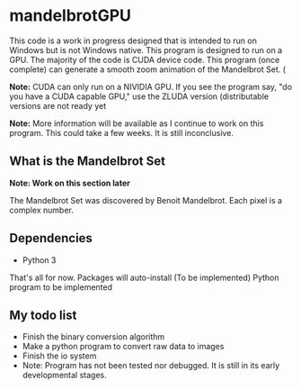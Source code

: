 # mandelbrotGPU

This code is a work in progress designed that is intended to run on Windows but is not Windows native. This program is designed to run on a GPU. The majority of the code is CUDA device code. This program (once complete) can generate a smooth zoom animation of the Mandelbrot Set. (

**Note:** CUDA can only run on a NIVIDIA GPU. If you see the program say, "do you have a CUDA capable GPU," use the ZLUDA version (distributable versions are not ready yet

**Note:** More information will be available as I continue to work on this program. This could take a few weeks. It is still inconclusive.

## What is the Mandelbrot Set

**Note: Work on this section later**

The Mandelbrot Set was discovered by Benoit Mandelbrot. Each pixel is a complex number. 

## Dependencies

* Python 3


  
That's all for now. Packages will auto-install (To be implemented)
Python program to be implemented


## My todo list

* Finish the binary conversion algorithm
* Make a python program to convert raw data to images
* Finish the io system
* Note: Program has not been tested nor debugged. It is still in its early developmental stages.
